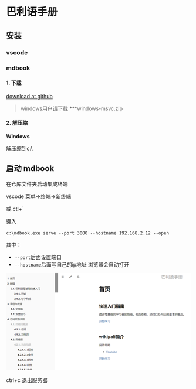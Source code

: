 # 巴利语手册

## 安装

### vscode


### mdbook

#### 1. 下载
[download at github](https://github.com/rust-lang/mdBook/releases)

>windows用户请下载 ***windows-msvc.zip

#### 2. 解压缩

**Windows**

解压缩到c:\



## 启动 mdbook
在仓库文件夹启动集成终端

vscode 菜单->终端->新终端

或 ctl+`

键入

```
c:\mdbook.exe serve --port 3000 --hostname 192.168.2.12 --open
```
其中：
- `--port`后面设置端口
- `--hostname`后面写自己的ip地址
浏览器会自动打开

![home](images/home.png)


ctrl+c 退出服务器